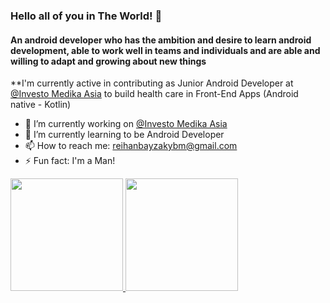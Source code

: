 ### Hello all of you in The World! 👋

#### An android developer who has the ambition and desire to learn android development, able to work well in teams and individuals and are able and willing to adapt and growing about new things

**I'm currently active in contributing as Junior Android Developer at <a href="[https://medika.ai](https://www.medika.ai/)">@Investo Medika Asia</a> to build health care in Front-End Apps (Android native - Kotlin)

- 🔭 I’m currently working on <a href="[https://medika.ai](https://www.medika.ai/)">@Investo Medika Asia</a>
- 🌱 I’m currently learning to be Android Developer
- 📫 How to reach me: reihanbayzakybm@gmail.com
- ⚡ Fun fact: I'm a Man!

<p align="left">
<a href="https://github.com/reihanbay">
  <img height="180em" src="https://github-readme-stats-eight-theta.vercel.app/api?username=gilangadhan&show_icons=true&theme=algolia&include_all_commits=true&count_private=true"/>
  <img height="180em" src="https://github-readme-stats-eight-theta.vercel.app/api/top-langs/?username=gilangadhan&layout=compact&langs_count=8&theme=algolia"/>
</a>
</p>
<!--
reihanbay/reihanbay** is a ✨ _special_ ✨ repository because its `README.md` (this file) appears on your GitHub profile.

Here are some ideas to get you started:

- 🔭 I’m currently working on ...
- 🌱 I’m currently learning ...
- 👯 I’m looking to collaborate on ...
- 🤔 I’m looking for help with ...
- 💬 Ask me about ...
- 📫 How to reach me: ...
- 😄 Pronouns: ...
- ⚡ Fun fact: ...
-->
